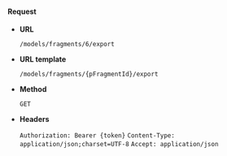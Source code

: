 #### Request

* **URL**

  `/models/fragments/6/export`

* **URL template**

  `/models/fragments/{pFragmentId}/export`

* **Method**

  `GET`

* **Headers**

  `Authorization: Bearer {token}`
  `Content-Type: application/json;charset=UTF-8`
  `Accept: application/json`
